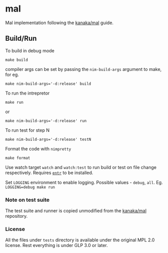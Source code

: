 # mal

Mal implementation following the [kanaka/mal](https://github.com/kanaka/mal/blob/master/process/guide.md#step-0-the-repl) guide.

## Build/Run

To build in debug mode
```
make build
```
compiler args can be set by passing the `nim-build-args` argument to make, for eg.
```
make nim-build-args='-d:release' build
```

To run the intrepretor
```
make run
```
or
```
make nim-build-args='-d:release' run
```

To run test for step N

```
make nim-build-args='-d:release' testN
```

Format the code with `nimpretty`
```
make format
```

Use watch target `watch` and `watch:test` to run build or test on file change respectively. Requires [`entr`](https://eradman.com/entrproject/) to be installed.

Set `LOGGING` environment to enable logging. Possible values - `debug`, `all`. Eg. `LOGGING=debug make run`

### Note on test suite

The test suite and runner is copied unmodified from the [kanaka/mal](https://github.com/kanaka/mal/blob/master/process/guide.md#step-0-the-repl) repository.

### License

All the files under `tests` directory is available under the original MPL 2.0 license. Rest everything is under GLP 3.0 or later.
